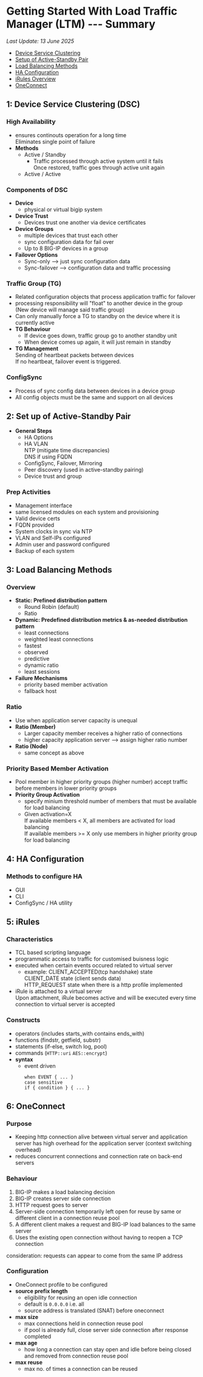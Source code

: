 # Getting Started With Load Traffic Manager (LTM) --- Summary
_Last Update: 13 June 2025_

* [Device Service Clustering](#1-device-service-clustering-dsc)
* [Setup of Active-Standby Pair](#2-set-up-of-active-standby-pair)
* [Load Balancing Methods](#3-load-balancing-methods)
* [HA Configuration](#4-ha-configuration)
* [iRules Overview](#5-irules-overview)
* [OneConnect](#6-oneconnect)


## 1: Device Service Clustering (DSC)

### High Availability
* ensures continouts operation for a long time <br> Eliminates single point of failure
* **Methods**
  * Active / Standby
    * Traffic processed through active system until it fails <br> Once restored, traffic goes through active unit again
  * Active / Active

### Components of DSC
* **Device**
  * physical or virtual bigip system
* **Device Trust**
  * Devices trust one another via device certificates
* **Device Groups**
  * multiple devices that trust each other
  * sync configuration data for fail over
  * Up to 8 BIG-IP devices in a group
* **Failover Options**
  * Sync-only --> just sync configuration data
  * Sync-failover --> configuration data and traffic processing

### Traffic Group (TG)
* Related configuration objects that process application traffic for failover
* processing responsibility will "float" to another device in the group <br> (New device will manage said traffic group)
* Can only manually force a TG to standby on the device where it is currently active
* **TG Behaviour**
  * If device goes down, traffic group go to another standby unit
  * When device comes up again, it will just remain in standby
* **TG Management** <br> Sending of heartbeat packets between devices <br> If no heartbeat, failover event is triggered.

### ConfigSync
* Process of sync config data between devices in a device group
* All config objects must be the same and support on all devices

## 2: Set up of Active-Standby Pair
* **General Steps**
  * HA Options
  * HA VLAN <br> NTP (mitigate time discrepancies) <br> DNS if using FQDN
  * ConfigSync, Failover, Mirroring
  * Peer discovery (used in active-standby pairing)
  * Device trust and group

### Prep Activities
* Management interface
* same licensed modules on each system and provisioning
* Valid device certs
* FQDN provided
* System clocks in sync via NTP
* VLAN and Self-IPs configured
* Admin user and password configured
* Backup of each system

## 3: Load Balancing Methods

### Overview
* **Static: Prefined distribution pattern**
  * Round Robin (default)
  * Ratio
* **Dynamic: Predefined distribution metrics & as-needed distribution pattern**
  * least connections
  * weighted least connections
  * fastest
  * observed
  * predictive
  * dynamic ratio
  * least sessions
* **Failure Mechanisms**
  * priority based member activation
  * fallback host

### Ratio
* Use when application server capacity is unequal
* **Ratio (Member)**
  * Larger capacity member receives a higher ratio of connections
  * higher capacity application server --> assign higher ratio number
* **Ratio (Node)**
  * same concept as above

### Priority Based Member Activation
* Pool member in higher priority groups (higher number) accept traffic before members in lower priority groups
* **Priority Group Activation**
  * specify minium threshold number of members that must be available for load balancing
  * Given activation=X <br> If available members < X, all members are activated for load balancing <br> If available members >= X only use members in higher priority group for load balancing

## 4: HA Configuration

### Methods to configure HA
* GUI
* CLI
* ConfigSync / HA utility

## 5: iRules 

### Characteristics
* TCL based scripting language
* programmatic access to traffic for customised buisness logic
* executed when certain events occured related to virtual server
  * example: CLIENT_ACCEPTED(tcp handshake) state <br> CLIENT_DATE state (client sends data) <br> HTTP_REQUEST state when there is a http profile implemented
* iRule is attached to a virtual server <br> Upon attachment, iRule becomes active and will be executed every time connection to virtual server is accepted

### Constructs
* operators (includes starts_with contains ends_with)
* functions (findstr, getfield, substr)
* statements (if-else, switch log, pool)
* commands (`HTTP::uri` `AES::encrypt`)
* **syntax**
  * event driven
    ```
    when EVENT { ... }
    case sensitive
    if { condition } { ... }
    ```

## 6: OneConnect

### Purpose
* Keeping http connection alive between virtual server and application server has high overhead for the application server (context switching overhead)
* reduces concurrent connections and connection rate on back-end servers


### Behaviour
1. BIG-IP makes a load balancing decision
2. BIG-IP creates server side connection
3. HTTP request goes to server
4. Server-side connection temporarily left open for reuse by same or different client in a connection reuse pool
5. A different client makes a request and BIG-IP load balances to the same server
6. Uses the existing open connection without having to reopen a TCP connection

consideration: requests can appear to come from the same IP address

### Configuration
* OneConnect profile to be configured
* **source prefix length**
  * eligibility for reusing an open idle connection
  * default is `0.0.0.0` i.e. all 
  * source address is translated (SNAT) before oneconnect
* **max size**
  * max connections held in connection reuse pool
  * if pool is already full, close server side connection after response completed
* **max age**
  * how long a connection can stay open and idle before being closed and removed from connection reuse pool
* **max reuse**
  * max no. of times a connection can be reused

